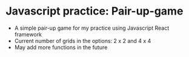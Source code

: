 # Javascript practice: Pair-up-game
+ A simple pair-up game for my practice using Javascript React framework
+ Current number of grids in the options: 2 x 2 and 4 x 4
+ May add more functions in the future